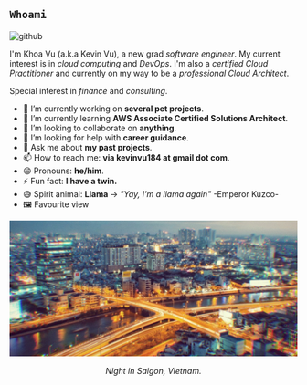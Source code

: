 ## `Whoami`
![github](https://user-images.githubusercontent.com/43775190/124498826-387f9000-dde7-11eb-9d4a-39f0384002cb.gif)

I'm Khoa Vu (a.k.a Kevin Vu), a new grad *software engineer*. My current interest is in *cloud computing* and *DevOps*. I'm also a *certified Cloud Practitioner* and currently on my way to be a *professional Cloud Architect*.

Special interest in *finance* and *consulting*.

- 🔭 I’m currently working on **several pet projects**.
- 🌱 I’m currently learning **AWS Associate Certified Solutions Architect**.
- 👯 I’m looking to collaborate on **anything**.
- 🤔 I’m looking for help with **career guidance**.
- 💬 Ask me about **my past projects**.
- 📫 How to reach me: **via kevinvu184 at gmail dot com**.
- 😄 Pronouns: **he/him**.
- ⚡ Fun fact: **I have a twin.**
- 😅 Spirit animal: **Llama** -> *"Yay, I'm a llama again"* -Emperor Kuzco-
- 🖼️ Favourite view

![saigon](https://github.com/kevinvu184/kevinvu184/blob/master/saigon.jpg)
*<p align="center">Night in Saigon, Vietnam.</p>*
